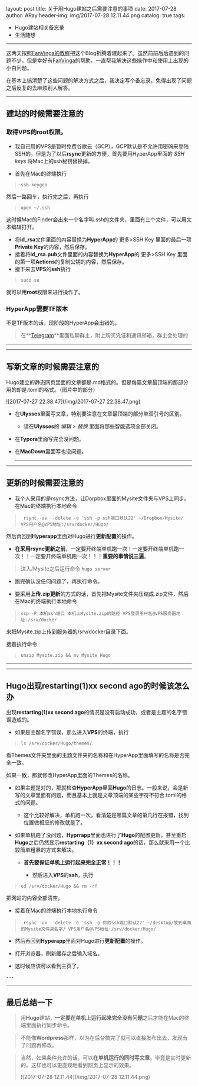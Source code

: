 layout:     post
title:      关于用Hugo建站之后需要注意的事项
date:       2017-07-28
author:     ARay
header-img: img/2017-07-28 12.11.44.png
catalog: true
tags:
- Hugo建站相关备忘录
- 生活随想
---

这两天按照[FanVinga的教程][1]把这个Blog折腾着建起来了。虽然前前后后遇到的问题不少，但是幸好有[FanVinga][2]的帮助，一直帮我解决这些操作中和使用上出现的小白问题。

在基本上搞清楚了这些问题的解决方式之后，我决定写个备忘录。免得出现了问题之后反复的去麻烦别人解答。


---

## 建站的时候需要注意的
### 取得VPS的**root**权限。
- 我自己用的VPS是暂时免费谷歌云（GCP），GCP默认是不允许用密码来登陆SSH的。但是为了以后**rsync**更新的方便，首先要用HyperApp里面的 *SSH keys* 将Mac上的ssh秘钥替换掉。

- 首先在Mac的终端执行

>    `ssh-keygen`

然后一路回车，执行完之后，再执行

>  `open ~/.ssh`

这时候Mac的Finder会出来一个名字叫.ssh的文件夹，里面有三个文件，可以用文本编辑打开。

- 将**id\_rsa**文件里面的内容替换为**HyperApp**的 更多\>SSH Key 里面的最后一项**Private Key**的内容，然后保存。
- 接着将**id\_rsa.pub**文件里面的内容替换为**HyperApp**的 更多\>SSH Key 里面的第一项**Actions**的复制公钥的内容，然后保存。
- 接下来去**VPS**的**ssh**执行

>    `sudo su`

 就可以用**root**权限来进行操作了。

### HyperApp需要TF版本

不是**TF**版本的话，现阶段的HyperApp会出错的。

> 在**[Telegram][3]**里面私聊群主，附上购买凭证和通讯邮箱，群主会处理的



---

---



## 写新文章的时候需要注意的

Hugo建立的静态网页里面的文章都是.md格式的。但是每篇文章最顶端的那部分用的却是.toml的格式。（图片中的部分）

![2017-07-27 22.38.47](/img/2017-07-27 22.38.47.png)

- 在**Ulysses**里面写文章，特别要注意在文章最顶端的部分单双引号的区别。
  - 请在**Ulysses**的 _编辑 \> 替换_ 里面将那些智能选项全部关闭。

- 在**Typora**里面写完全没问题。

- 在**MacDown**里面写也没问题。

  ---
---
## 更新的时候需要注意的
- 我个人采用的是rsync方法，让Dorpbox里面的Mysite文件夹与VPS上同步。在Mac的终端执行本地命令

>  ` rsync -av --delete -e 'ssh -p ssh端口默认22' ~/Dropbox/Mysite/ VPS用户名@VPS地址:/srv/docker/Hugo/ `

然后再回到**Hyperapp**里面对Hugo进行**更新配置**的操作。

- **在采用rsync更新之前**，一定要开终端单机跑一次！一定要开终端单机跑一次！！一定要开终端单机跑一次！！！**重要的事情说三遍**。

> 进入/Mysite之后运行命令
> `hugo server`

- 跑完确认没任何问题了，再执行命令。

- 要采用**上传.zip更新**的方式的话，首先把Mysite文件夹压缩成.zip文件，然后在Mac的终端执行本地命令

>  `scp -P 本机ssh端口 本机上Mysite.zip的路径 VPS登录用户名@VPS服务器地址:/srv/docker`

来把Mysite.zip上传到服务器的/srv/docker目录下面。

接着执行命令

> `unzip Mysite.zip && mv Mysite Hugo`

   ---
---
## Hugo出现**restarting(1)xx second ago**的时候该怎么办
出现**restarting(1)xx second ago**的情况是没有启动成功，或者是主题的名字错误造成的。

-  如果是主题名字错误，那么进入**VPS**的终端，执行

>   `ls /srv/docker/Hugo/themes/`

  看Themes文件夹里面的主题文件夹的名称和在HyperApp里面填写的名称是否完全一致。

如果一致，那就修改HyperApp里面的Themes的名称。

- 如果主题是对的，那就检查**HyperApp**里面**Hugo**的日志。一般来说，会是新写的文章里面有问题，而且基本上就是文章顶端的某些字符不符合.toml的格式的问题。

   - 这个比较好解决，单机跑一次，看清楚是哪篇文章的第几行在报错，找到位置做相应的修改就是了。

- 如果单机跑了没问题，**Hyprrapp**里面也进行了**Hugo**的配置更新，甚至重启**Hugo**之后仍然显示**restarting（1）xx second ago**的话，那么就采用一个比较简单粗暴的方式来解决。

   - **首先要保证单机上运行起来完全正常！！！**

	 - 然后进入**VPS**的**ssh**，执行

> `cd /srv/docker/Hugo && rm -rf `

   把网站的内容全部清空。

- 接着在Mac的终端执行本地执行命令

> ` rsync -av --delete -e 'ssh -p 你的ssh端口默认22' ~/desktop/放到桌面的Mysite文件夹名字/ VPS用户名@VPS地址:/srv/docker/Hugo/ ` 

-    然后再回到**Hyperapp**里面对Hugo进行**更新配置**的操作。

   - 打开浏览器，刷新缓存之后输入域名。

   - 这时候应该可以看到主页了。

	---
---
## 最后总结一下

> 用**Hugo**建站，**一定要在单机上运行起来完全没有问题**之后才能在Mac的终端里面执行同步命令。

> 不能像**Wordpress**那样，以为在后台搞完了就可以直接发布出去，发现有了问题再修改。

> 当然，如果条件允许的话，可以**在单机运行的同时写文章**，毕竟是实时更新的。这样也可以更直观地看到网页上显示的效果。
> 
> ![2017-07-28 12.11.44](/img/2017-07-28 12.11.44.png)


[1]:	https://vinga.fun/hugo/
[2]:	fanalcest@gmail.com
[3]:	https://t.me/hyperapp